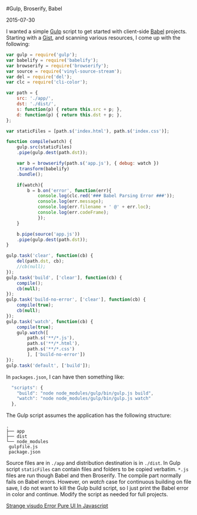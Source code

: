 #Gulp, Broserify, Babel

2015-07-30

<!--- tags: javascript deployment nodejs -->

I wanted a simple [Gulp](http://gulpjs.com/) script to get started with client-side [Babel](https://babeljs.io/) projects. Starting with a [Gist](https://gist.github.com/danharper/3ca2273125f500429945), and scanning various resources, I come up with the following:

```javascript
var gulp = require('gulp');
var babelify = require('babelify');
var browserify = require('browserify');
var source = require('vinyl-source-stream');
var del = require('del');
var clc = require('cli-color');

var path = { 
    src: './app/', 
    dst: './dist/',
    s: function(p) { return this.src + p; },
    d: function(p) { return this.dst + p; },
};

var staticFiles = [path.s('index.html'), path.s('index.css')];

function compile(watch) {
    gulp.src(staticFiles)
    .pipe(gulp.dest(path.dst));

    var b = browserify(path.s('app.js'), { debug: watch })
    .transform(babelify)
    .bundle();

    if(watch){
        b = b.on('error', function(err){ 
            console.log(clc.red('### Babel Parsing Error ###'));
            console.log(err.message); 
            console.log(err.filename + ' @' + err.loc); 
            console.log(err.codeFrame);
            });
    }

    b.pipe(source('app.js'))
    .pipe(gulp.dest(path.dst));
}

gulp.task('clear', function(cb) { 
    del(path.dst, cb);
    //cb(null);
});
gulp.task('build', ['clear'], function(cb) { 
    compile(); 
    cb(null);
});
gulp.task('build-no-error', ['clear'], function(cb) { 
    compile(true); 
    cb(null);
});
gulp.task('watch', function(cb) {
    compile(true); 
    gulp.watch([
        path.s('**/*.js'),
        path.s('**/*.html'),
        path.s('**/*.css')
        ], ['build-no-error'])
});
gulp.task('default', ['build']);
```

In `packages.json`, I can have then something like:

```javascript
  "scripts": {
    "build": "node node_modules/gulp/bin/gulp.js build",
    "watch": "node node_modules/gulp/bin/gulp.js watch"
  },
```

The Gulp script assumes the application has the following structure:

```
.
├── app
├── dist
└── node_modules
 gulpfile.js
 package.json
```

Source files are in `./app` and distribution destination is in `./dist`. In Gulp script `staticFiles` can contain files and folders to be copied verbatim. `*.js` files are run though Babel and then Broserify. The compile part normally fails on Babel errors. However, on *watch* case for continuous building on file save, I do not want to kill the Gulp build script, so I just print the Babel error in color and continue. Modify the script as needed for full projects.

<ins class='nfooter'><a rel='prev' id='fprev' href='#blog/2015/2015-08-22-Strange-visudo-Error.md'>Strange visudo Error</a> <a rel='next' id='fnext' href='#blog/2015/2015-07-21-Pure-UI-In-Javascript.md'>Pure UI In Javascript</a></ins>
